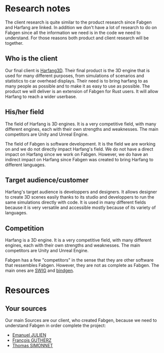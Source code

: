 # Research notes
The client research is quite similar to the product research since Fabgen and Harfang are linked. In addition we don't have a lot of research to do on Fabgen since all the information we need is in the code we need to understand.
For those reasons both product and client research will be together.

## Who is the client
<!-- > write down here your research on who is the client, his priorities, his specificities, etc -->
Our final client is [Harfang3D](https://www.harfang3d.com/en_US/). Their final product is the 3D engine that is used for many different purposes, from simulations of scenarios and statistics to car overhead displays. Their need is to bring harfang to as many people as possible and to make it as easy to use as possible.
The product we will deliver is an extension of Fabgen for Rust users. It will allow Harfang to reach a wider userbase.

## His/her field
The field of Harfang is 3D engines. It is a very competitive field, with many different engines, each with their own strengths and weaknesses. The main competitors are Unity and Unreal Engine.

The field of Fabgen is software development. It is the field we are working on and we do not directly impact Harfang's field. We do not have a direct impact on Harfang since we work on Fabgen. However, we do have an indirect impact on Harfang since Fabgen was created to bring Harfang to different languages.

## Target audience/customer
Harfang's target audience is developpers and designers. It allows designer to create 3D scenes easily thanks to its studio and developpers to run the same simulations directly with code. It is used in many different fields because it is very versatile and accessible mostly because of its variety of languages.


## Competition
Harfang is a 3D engine. It is a very competitive field, with many different engines, each with their own strengths and weaknesses. The main competitors are Unity and Unreal Engine.

Fabgen has a few "competitors" in the sense that they are other software that ressembles Fabgen. However, they are not as complete as Fabgen. The main ones are [SWIG](https://www.swig.org/) and [bindgen](https://rust-lang.github.io/rust-bindgen/).

# Resources
## Your sources
<!-- > think also of sources to follow (people and keywords on Linkedin for example, a specialized blog or news outlet) -->
Our main Sources are our client, who created Fabgen, because we need to understand Fabgen in order complete the project:
- [Emanuel JULIEN](https://github.com/ejulien)
- [François GUTHERZ](https://github.com/astrofra)
- [Thomas SIMONNET](https://github.com/scorpheus)